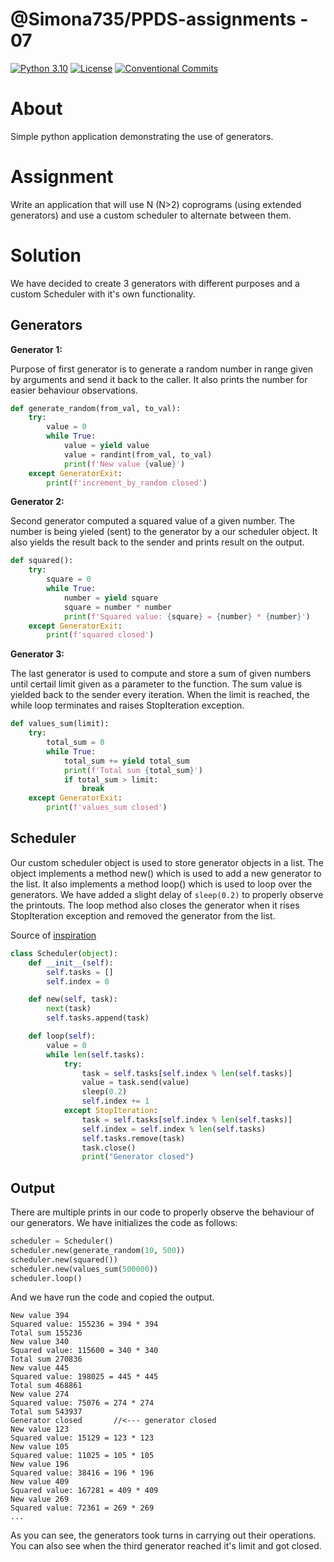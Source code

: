 # @Simona735/PPDS-assignments - 07
[![Python 3.10](https://img.shields.io/badge/python-3.10-blue.svg)](https://www.python.org/downloads/release/python-3102/)
[![License](https://img.shields.io/npm/l/@tandil/diffparse?color=%23007ec6)](https://github.com/Simona735/PPDS-assignments/blob/main/LICENSE)
[![Conventional Commits](https://img.shields.io/badge/Conventional%20Commits-1.0.0-blue.svg)](https://conventionalcommits.org)

# About
Simple python application demonstrating the use of generators. 

# Assignment

Write an application that will use N (N>2) coprograms (using extended generators) and use a custom scheduler to alternate between them.

# Solution

We have decided to create 3 generators with different purposes and a custom Scheduler with it's own functionality.

## Generators

**Generator 1:**

Purpose of first generator is to generate a random number in range given by arguments and send it back to the caller. It also prints the number for easier behaviour observations.

```python
def generate_random(from_val, to_val):
    try:
        value = 0
        while True:
            value = yield value
            value = randint(from_val, to_val)
            print(f'New value {value}')
    except GeneratorExit:
        print(f'increment_by_random closed')
```

**Generator 2:**

Second generator computed a squared value of a given number. The number is being yieled (sent) to the generator by a our scheduler object. It also yields the result back to the sender and prints result on the output.

```python
def squared():
    try:
        square = 0
        while True:
            number = yield square
            square = number * number
            print(f'Squared value: {square} = {number} * {number}')
    except GeneratorExit:
        print(f'squared closed')
```

**Generator 3:**

The last generator is used to compute and store a sum of given numbers until certail limit given as a parameter to the function. The sum value is yielded back to the sender every iteration. When the limit is reached, the while loop terminates and raises StopIteration exception. 

```python
def values_sum(limit):
    try:
        total_sum = 0
        while True:
            total_sum += yield total_sum
            print(f'Total sum {total_sum}')
            if total_sum > limit:
                break
    except GeneratorExit:
        print(f'values_sum closed')
```

## Scheduler

Our custom scheduler object is used to store generator objects in a list. The object implements a method new() which is used to add a new generator to the list. It also implements a method loop() which is used to loop over the generators. We have added a slight delay of ```sleep(0.2)``` to properly observe the printouts.
The loop method also closes the generator when it rises StopIteration exception and removed the generator from the list.

Source of [inspiration](https://stackoverflow.com/questions/43162825/infinite-loop-and-rotation-of-array) 

```python
class Scheduler(object):
    def __init__(self):
        self.tasks = []
        self.index = 0

    def new(self, task):
        next(task)
        self.tasks.append(task)

    def loop(self):
        value = 0
        while len(self.tasks):
            try:
                task = self.tasks[self.index % len(self.tasks)]
                value = task.send(value)
                sleep(0.2)
                self.index += 1
            except StopIteration:
                task = self.tasks[self.index % len(self.tasks)]
                self.index = self.index % len(self.tasks)
                self.tasks.remove(task)
                task.close()
                print("Generator closed")
```

## Output

There are multiple prints in our code to properly observe the behaviour of our generators. We have initializes the code as follows:

```python
scheduler = Scheduler()
scheduler.new(generate_random(10, 500))
scheduler.new(squared())
scheduler.new(values_sum(500000))
scheduler.loop()
```

And we have run the code and copied the output.

```
New value 394
Squared value: 155236 = 394 * 394
Total sum 155236
New value 340
Squared value: 115600 = 340 * 340
Total sum 270836
New value 445
Squared value: 198025 = 445 * 445
Total sum 468861
New value 274
Squared value: 75076 = 274 * 274
Total sum 543937
Generator closed       //<--- generator closed
New value 123
Squared value: 15129 = 123 * 123
New value 105
Squared value: 11025 = 105 * 105
New value 196
Squared value: 38416 = 196 * 196
New value 409
Squared value: 167281 = 409 * 409
New value 269
Squared value: 72361 = 269 * 269
...
```

As you can see, the generators took turns in carrying out their operations. You can also see when the third generator reached it's limit and got closed. 
